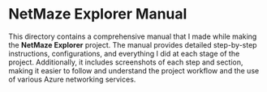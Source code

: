 # NetMaze Explorer Manual

This directory contains a comprehensive manual that I made while making the **NetMaze Explorer** project. The manual provides detailed step-by-step instructions, configurations, and everything I did at each stage of the project. Additionally, it includes screenshots of each step and section, making it easier to follow and understand the project workflow and the use of various Azure networking services.
